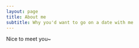 ```yaml
---
layout: page
title: About me
subtitle: Why you'd want to go on a date with me
---
```

Nice to meet you~
